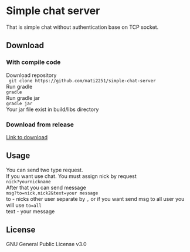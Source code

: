 # Simple chat server
That is simple chat without authentication base on TCP socket.
## Download
### With compile code
Download repository <br/>
`` git clone https://github.com/mati2251/simple-chat-server`` <br/>
Run gradle <br/>
`` gradle `` <br/>
Run gradle jar <br/>
``gradle jar``</br>
Your jar file exist in build/libs directory
### Download from release
[Link to download](https://github.com/mati2251/simple-chat-server/releases)
## Usage
You can send two type request. <br>
If you want use chat. You must assign nick by request <br/>
``nick?yournickname`` <br/>
After that you can send message <br/>
``msg?to=nick,nick2&text=your message`` <br/>
to - nicks other user separate by `,` or if you want send msg to all user you will use `to=all` <br/>
text - your message
## License
GNU General Public License v3.0